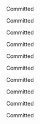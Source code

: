Committed

Committed

Committed

Committed

Committed

Committed

Committed

Committed

Committed

Committed

